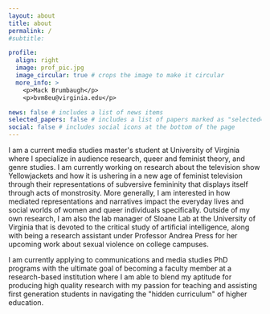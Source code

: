 ```yaml
---
layout: about
title: about
permalink: /
#subtitle: 

profile:
  align: right
  image: prof_pic.jpg
  image_circular: true # crops the image to make it circular
  more_info: >
    <p>Mack Brumbaugh</p>
    <p>bvm8eu@virginia.edu</p>

news: false # includes a list of news items
selected_papers: false # includes a list of papers marked as "selected={true}"
social: false # includes social icons at the bottom of the page
---
```



I am a current media studies master's student at University of Virginia where I specialize in audience research, queer and feminist theory, and genre studies. I am currently working on research about the television show Yellowjackets and how it is ushering in a new age of feminist television through their representations of subversive femininity that displays itself through acts of monstrosity. More generally, I am interested in how mediated representations and narratives impact the everyday lives and social worlds of women and queer individuals specifically. Outside of my own research, I am also the lab manager of Sloane Lab at the University of Virginia that is devoted to the critical study of artificial intelligence, along with being a research assistant under Professor Andrea Press for her upcoming work about sexual violence on college campuses. 

I am currently applying to communications and media studies PhD programs with the ultimate goal of becoming a faculty member at a research-based institution where I am able to blend my aptitude for producing high quality research with my passion for teaching and assisting first generation students in navigating the "hidden curriculum" of higher education.
